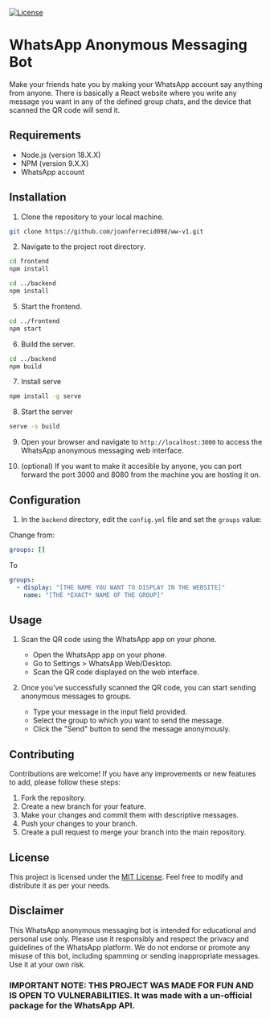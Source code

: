 [![License](https://img.shields.io/github/license/joanferrecid098/ww-v1)](https://github.com/joanferrecid098/ww-v1/blob/main/LICENSE)
# WhatsApp Anonymous Messaging Bot

Make your friends hate you by making your WhatsApp account say anything from anyone. There is basically a React website where you write any message you want in any of the defined group chats, and the device that scanned the QR code will send it.

## Requirements
- Node.js (version 18.X.X)
- NPM (version 9.X.X)
- WhatsApp account

## Installation

1. Clone the repository to your local machine.
```bash
git clone https://github.com/joanferrecid098/ww-v1.git
```

2. Navigate to the project root directory.

```bash
cd frontend
npm install
```

```bash
cd ../backend
npm install
```

5. Start the frontend.

```bash
cd ../frontend
npm start
```

6. Build the server.

```bash
cd ../backend
npm build
```

7. Install serve

```bash
npm install -g serve
```

8. Start the server

```bash
serve -s build
```

9. Open your browser and navigate to ``http://localhost:3000`` to access the WhatsApp anonymous messaging web interface.

10. (optional) If you want to make it accesible by anyone, you can port forward the port 3000 and 8080 from the machine you are hosting it on.

## Configuration

1. In the ``backend`` directory, edit the ``config.yml`` file and set the `groups` value:

Change from:
```yaml
groups: []
```

To

```yaml
groups:
  - display: "[THE NAME YOU WANT TO DISPLAY IN THE WEBSITE]"
    name: "[THE *EXACT* NAME OF THE GROUP]"
```

## Usage

1. Scan the QR code using the WhatsApp app on your phone.
   - Open the WhatsApp app on your phone.
   - Go to Settings > WhatsApp Web/Desktop.
   - Scan the QR code displayed on the web interface.

2. Once you've successfully scanned the QR code, you can start sending anonymous messages to groups.
   - Type your message in the input field provided.
   - Select the group to which you want to send the message.
   - Click the "Send" button to send the message anonymously.

## Contributing

Contributions are welcome! If you have any improvements or new features to add, please follow these steps:

1. Fork the repository.
2. Create a new branch for your feature.
3. Make your changes and commit them with descriptive messages.
4. Push your changes to your branch.
5. Create a pull request to merge your branch into the main repository.

## License

This project is licensed under the [MIT License](LICENSE). Feel free to modify and distribute it as per your needs.

## Disclaimer

This WhatsApp anonymous messaging bot is intended for educational and personal use only. Please use it responsibly and respect the privacy and guidelines of the WhatsApp platform. We do not endorse or promote any misuse of this bot, including spamming or sending inappropriate messages. Use it at your own risk.

### IMPORTANT NOTE: THIS PROJECT WAS MADE FOR FUN AND IS OPEN TO VULNERABILITIES. It was made with a un-official package for the WhatsApp API.